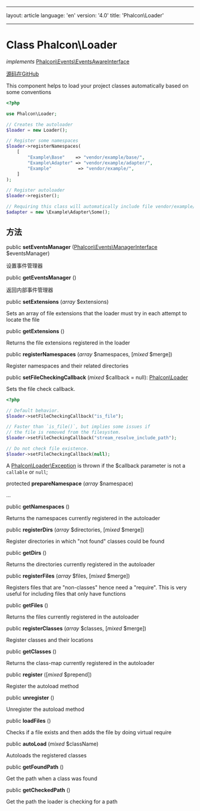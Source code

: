* * *

layout: article language: 'en' version: '4.0' title: 'Phalcon\Loader'

* * *

# Class **Phalcon\Loader**

*implements* [Phalcon\Events\EventsAwareInterface](/4.0/en/api/Phalcon_Events_EventsAwareInterface)

<a href="https://github.com/phalcon/cphalcon/tree/v4.0.0/phalcon/loader.zep" class="btn btn-default btn-sm">源码在GitHub</a>

This component helps to load your project classes automatically based on some conventions

```php
<?php

use Phalcon\Loader;

// Creates the autoloader
$loader = new Loader();

// Register some namespaces
$loader->registerNamespaces(
    [
        "Example\Base"    => "vendor/example/base/",
        "Example\Adapter" => "vendor/example/adapter/",
        "Example"          => "vendor/example/",
    ]
);

// Register autoloader
$loader->register();

// Requiring this class will automatically include file vendor/example/adapter/Some.php
$adapter = new \Example\Adapter\Some();

```

## 方法

public **setEventsManager** ([Phalcon\Events\ManagerInterface](/4.0/en/api/Phalcon_Events_ManagerInterface) $eventsManager)

设置事件管理器

public **getEventsManager** ()

返回内部事件管理器

public **setExtensions** (*array* $extensions)

Sets an array of file extensions that the loader must try in each attempt to locate the file

public **getExtensions** ()

Returns the file extensions registered in the loader

public **registerNamespaces** (*array* $namespaces, [*mixed* $merge])

Register namespaces and their related directories

public **setFileCheckingCallback** (*mixed* $callback = null): [Phalcon\Loader](/4.0/en/api/Phalcon_Loader)

Sets the file check callback.

```php
<?php

// Default behavior.
$loader->setFileCheckingCallback("is_file");

// Faster than `is_file()`, but implies some issues if
// the file is removed from the filesystem.
$loader->setFileCheckingCallback("stream_resolve_include_path");

// Do not check file existence.
$loader->setFileCheckingCallback(null);
```

A [Phalcon\Loader\Exception](/4.0/en/api/Phalcon_Loader_Exception) is thrown if the $callback parameter is not a `callable` or `null`;

protected **prepareNamespace** (*array* $namespace)

...

public **getNamespaces** ()

Returns the namespaces currently registered in the autoloader

public **registerDirs** (*array* $directories, [*mixed* $merge])

Register directories in which "not found" classes could be found

public **getDirs** ()

Returns the directories currently registered in the autoloader

public **registerFiles** (*array* $files, [*mixed* $merge])

Registers files that are "non-classes" hence need a "require". This is very useful for including files that only have functions

public **getFiles** ()

Returns the files currently registered in the autoloader

public **registerClasses** (*array* $classes, [*mixed* $merge])

Register classes and their locations

public **getClasses** ()

Returns the class-map currently registered in the autoloader

public **register** ([*mixed* $prepend])

Register the autoload method

public **unregister** ()

Unregister the autoload method

public **loadFiles** ()

Checks if a file exists and then adds the file by doing virtual require

public **autoLoad** (*mixed* $className)

Autoloads the registered classes

public **getFoundPath** ()

Get the path when a class was found

public **getCheckedPath** ()

Get the path the loader is checking for a path